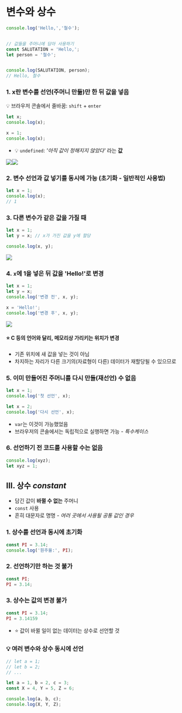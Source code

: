 # 변수와 상수

```javascript
console.log('Hello,','철수');


// 값들을 주머니에 담아 사용하기
const SALUTATION = 'Hello,';
let person = '철수';


console.log(SALUTATION, person);
// Hello, 철수


```

### 1. x란 변수를 선언(주머니 만듦)만 한 뒤 값을 넣음

💡 브라우저 콘솔에서 줄바꿈: `shift` + `enter`

```javascript
let x;
console.log(x);

x = 1;
console.log(x);

```

- 💡 `undefined`: *'아직 값이 정해지지 않았다'* 라는 **값**

![](C:\Users\justi\AppData\Roaming\marktext\images\2023-01-11-13-02-07-image.png)![](C:\Users\justi\AppData\Roaming\marktext\images\2023-01-11-13-01-58-image.png)







### 2. 변수 선언과 값 넣기를 동시에 가능 (초기화 - 일반적인 사용법)

```javascript
let x = 1;
console.log(x);
// 1
```

### 

### 3. 다른 변수가 같은 값을 가질 때

```javascript
let x = 1;
let y = x; // x가 가진 값을 y에 할당

console.log(x, y);
```

![](C:\Users\justi\AppData\Roaming\marktext\images\2023-01-11-12-55-05-image.png)





### 4. `x`에 1을 넣은 뒤 값을 'Hello!'로 변경

```javascript
let x = 1;
let y = x;
console.log('변경 전', x, y);
```

```javascript
x = 'Hello!';
console.log('변경 후', x, y);
```

![](C:\Users\justi\AppData\Roaming\marktext\images\2023-01-11-12-57-00-image.png)

#### ⭐️ C 등의 언어와 달리, **메모리상 가리키는 위치**가 변경

- 기존 위치에 새 값을 넣는 것이 아님
- 차지하는 자리가 다른 크기의(자료형이 다른) 데이터가 재할당될 수 있으므로



### 5. 이미 만들어진 주머니를 다시 만들(재선언) 수 없음

```javascript
let x = 1;
console.log('첫 선언', x);

let x = 2;
console.log('다시 선언', x);
```

- `var`는 이것이 가능했었음
- 브라우저의 콘솔에서는 독립적으로 실행하면 가능 - *특수케이스*



### 6. 선언하기 전 코드를 사용할 수는 없음

```javascript
console.log(xyz);
let xyz = 1;
```





## III. 상수 *constant*

- 담긴 값이 **바뀔 수 없는** 주머니
- `const` 사용
- 흔히 대문자로 명명 - *여러 곳에서 사용될 공통 값인 경우*

### 1. 상수를 선언과 동시에 초기화

```javascript
const PI = 3.14;
console.log('원주율:', PI);
```

### 2. 선언하기만 하는 것 불가

```javascript
const PI;
PI = 3.14;
```

### 3. 상수는 값의 변경 불가

```javascript
const PI = 3.14;
PI = 3.14159
```

- ⭐ 값이 바뀔 일이 없는 데이터는 상수로 선언할 것

### 💡 여러 변수와 상수 동시에 선언

```javascript
// let a = 1;
// let b = 2;
// ...

let a = 1, b = 2, c = 3;
const X = 4, Y = 5, Z = 6;

console.log(a, b, c);
console.log(X, Y, Z);
```


